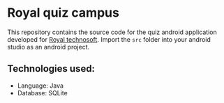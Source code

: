 # Royal quiz campus

This repository contains the source code for the quiz android application developed for [Royal technosoft](https://royaltechnosoft.com/). Import the ```src```  folder into your android studio as an android project.

## Technologies used:
* Language: Java
* Database: SQLite